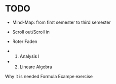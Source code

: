 # TODO

- Mind-Map: from first semester to third semester
- Scroll out/Scroll in
- Roter Faden

- 1. Analysis I
- 2. Lineare Algebra

Why it is needed
Formula
Exampe exercise